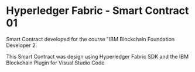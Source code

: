 # Hyperledger Fabric - Smart Contract 01
Smart Contract developed for the course "IBM Blockchain Foundation Developer 2. 

This Smart Contract was design using Hyperledger Fabric SDK and the IBM Blockchain Plugin for Visual Studio Code
